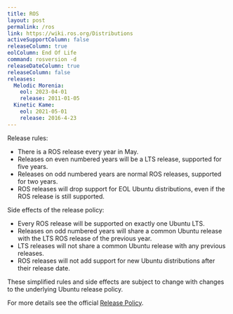 ```yaml
---
title: ROS
layout: post
permalink: /ros
link: https://wiki.ros.org/Distributions
activeSupportColumn: false
releaseColumn: true
eolColumn: End Of Life
command: rosversion -d
releaseDateColumn: true
releaseColumn: false
releases:
  Melodic Morenia:
    eol: 2023-04-01
    release: 2011-01-05
  Kinetic Kame:
    eol: 2021-05-01
    release: 2016-4-23
---
```


Release rules:

- There is a ROS release every year in May.
- Releases on even numbered years will be a LTS release, supported for five years.
- Releases on odd numbered years are normal ROS releases, supported for two years.
- ROS releases will drop support for EOL Ubuntu distributions, even if the ROS release is still supported.

Side effects of the release policy:

- Every ROS release will be supported on exactly one Ubuntu LTS.
- Releases on odd numbered years will share a common Ubuntu release with the LTS ROS release of the previous year.
- LTS releases will not share a common Ubuntu release with any previous releases.
- ROS releases will not add support for new Ubuntu distributions after their release date.

These simplified rules and side effects are subject to change with changes to the underlying Ubuntu release policy.

For more details see the official [Release Policy](https://wiki.ros.org/Distributions/ReleasePolicy).
